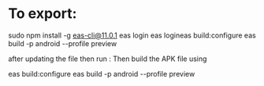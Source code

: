 # To export: 
sudo npm install -g eas-cli@11.0.1
eas login
eas logineas build:configure
eas build -p android --profile preview

after updating the file then run :
Then build the APK file using 

eas build:configure
eas build -p android --profile preview